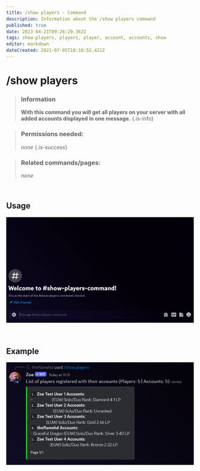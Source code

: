 ```yaml
---
title: /show players - Command
description: Information about the /show players command
published: true
date: 2023-04-21T09:26:29.362Z
tags: show-players, players, player, account, accounts, show
editor: markdown
dateCreated: 2021-07-05T18:18:52.421Z
---
```


# /show players

>### Information
>**With this command you will get all players on your server with all added accounts displayed in one message.**
>{.is-info}

>### Permissions needed:
>*none*
>{.is-success}

>### Related commands/pages:
>*none*

<br>

## Usage
![](/new_show_players.gif)

<br>

## Example
![](/new_show_players.jpg)
